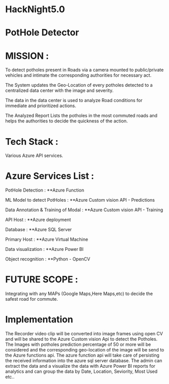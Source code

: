 # HackNight5.0



# PotHole Detector 



# MISSION :

To detect potholes present in Roads via a camera mounted to public/private vehicles and intimate the  corresponding authorities for necessary act.

The System updates the Geo-Location of every potholes detected to a centralized data center with the image and severity.

The data in the data center is used to analyze Road conditions for immediate  and prioritized actions. 

The Analyzed Report Lists the potholes in the most commuted roads and helps the authorities to decide the quickness of the action.


# Tech Stack :

Various Azure API services.

# Azure Services List :

PotHole Detection : **Azure Function

ML Model to detect PotHoles : **Azure Custom vision API - Predictions

Data Annotation & Training of Modal : **Azure Custom vision API - Training

API Host : **Azure deployment

Database : **Azure SQL Server

Primary Host : **Azure Virtual Machine

Data visualization : **Azure Power BI

Object recognition : **Python - OpenCV

# FUTURE SCOPE :

Integrating with any MAPs (Google Maps,Here Maps,etc) to decide the safest road for commute.

# Implementation

The Recorder video clip will be converted into image frames using open CV and will be shared to the Azure Custom vision Api to detect the Potholes. The Images with potholes prediction percentage of 50 or more will be considered and the corresponding geo-location of the image will be send to the Azure functions api. The azure function api will take care of persisting the received information into the azure sql server database. The admin can extract the data and a visualize the data with Azure Power BI reports for analytics and can  group the data by Date, Location, Seviority, Most Used etc.. 








